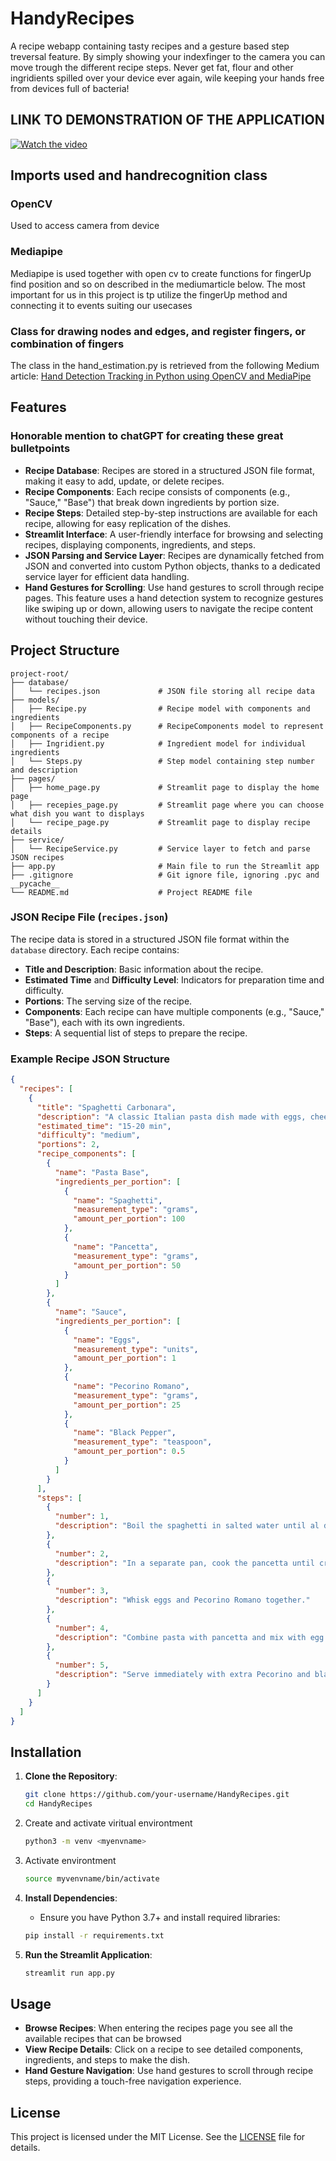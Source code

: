 # HandyRecipes

A recipe webapp containing tasty recipes and a gesture based step treversal feature. By simply showing your indexfinger to the camera you can move trough the different recipe steps. Never get fat, flour and other ingridients spilled over your device ever again, wile keeping your hands free from devices full of bacteria!

## LINK TO DEMONSTRATION OF THE APPLICATION
[![Watch the video](https://img.youtube.com/vi/YOUR_VIDEO_ID/0.jpg)](https://www.youtube.com/watch?v=YOUR_VIDEO_ID)

## Imports used and handrecognition class
### OpenCV
Used to access camera from device
### Mediapipe
Mediapipe is used together with open cv to create functions for fingerUp find position and so on described in the mediumarticle below. The most important for us in this project is tp utilize the fingerUp method and connecting it to events suiting our usecases
### Class for drawing nodes and edges, and register fingers, or combination of fingers
The class in the hand_estimation.py is retrieved from the following Medium article: [Hand Detection Tracking in Python using OpenCV and MediaPipe](https://gautamaditee.medium.com/hand-recognition-using-opencv-a7b109941c88)

## Features

### Honorable mention to chatGPT for creating these great bulletpoints

- **Recipe Database**: Recipes are stored in a structured JSON file format, making it easy to add, update, or delete recipes.
- **Recipe Components**: Each recipe consists of components (e.g., "Sauce," "Base") that break down ingredients by portion size.
- **Recipe Steps**: Detailed step-by-step instructions are available for each recipe, allowing for easy replication of the dishes.
- **Streamlit Interface**: A user-friendly interface for browsing and selecting recipes, displaying components, ingredients, and steps.
- **JSON Parsing and Service Layer**: Recipes are dynamically fetched from JSON and converted into custom Python objects, thanks to a dedicated service layer for efficient data handling.
- **Hand Gestures for Scrolling**: Use hand gestures to scroll through recipe pages. This feature uses a hand detection system to recognize gestures like swiping up or down, allowing users to navigate the recipe content without touching their device.

## Project Structure

```
project-root/
├── database/
│   └── recipes.json             # JSON file storing all recipe data
├── models/
│   ├── Recipe.py                # Recipe model with components and ingredients
│   ├── RecipeComponents.py      # RecipeComponents model to represent components of a recipe
│   ├── Ingridient.py            # Ingredient model for individual ingredients
│   └── Steps.py                 # Step model containing step number and description
├── pages/
│   ├── home_page.py             # Streamlit page to display the home page
│   ├── recepies_page.py         # Streamlit page where you can choose what dish you want to displays
│   └── recipe_page.py           # Streamlit page to display recipe details
├── service/
│   └── RecipeService.py         # Service layer to fetch and parse JSON recipes
├── app.py                       # Main file to run the Streamlit app
├── .gitignore                   # Git ignore file, ignoring .pyc and __pycache__
└── README.md                    # Project README file
```

### JSON Recipe File (`recipes.json`)

The recipe data is stored in a structured JSON file format within the `database` directory. Each recipe contains:

- **Title and Description**: Basic information about the recipe.
- **Estimated Time** and **Difficulty Level**: Indicators for preparation time and difficulty.
- **Portions**: The serving size of the recipe.
- **Components**: Each recipe can have multiple components (e.g., "Sauce," "Base"), each with its own ingredients.
- **Steps**: A sequential list of steps to prepare the recipe.

### Example Recipe JSON Structure

```json
{
  "recipes": [
    {
      "title": "Spaghetti Carbonara",
      "description": "A classic Italian pasta dish made with eggs, cheese, pancetta, and pepper.",
      "estimated_time": "15-20 min",
      "difficulty": "medium",
      "portions": 2,
      "recipe_components": [
        {
          "name": "Pasta Base",
          "ingredients_per_portion": [
            {
              "name": "Spaghetti",
              "measurement_type": "grams",
              "amount_per_portion": 100
            },
            {
              "name": "Pancetta",
              "measurement_type": "grams",
              "amount_per_portion": 50
            }
          ]
        },
        {
          "name": "Sauce",
          "ingredients_per_portion": [
            {
              "name": "Eggs",
              "measurement_type": "units",
              "amount_per_portion": 1
            },
            {
              "name": "Pecorino Romano",
              "measurement_type": "grams",
              "amount_per_portion": 25
            },
            {
              "name": "Black Pepper",
              "measurement_type": "teaspoon",
              "amount_per_portion": 0.5
            }
          ]
        }
      ],
      "steps": [
        {
          "number": 1,
          "description": "Boil the spaghetti in salted water until al dente."
        },
        {
          "number": 2,
          "description": "In a separate pan, cook the pancetta until crispy."
        },
        {
          "number": 3,
          "description": "Whisk eggs and Pecorino Romano together."
        },
        {
          "number": 4,
          "description": "Combine pasta with pancetta and mix with egg mixture, stirring quickly."
        },
        {
          "number": 5,
          "description": "Serve immediately with extra Pecorino and black pepper."
        }
      ]
    }
  ]
}
```

## Installation

1. **Clone the Repository**:
   ```bash
   git clone https://github.com/your-username/HandyRecipes.git
   cd HandyRecipes
   ```
2. Create and activate viritual environtment
   ```bash
   python3 -m venv <myenvname>
   ```
3. Activate environtment
   ```bash
   source myvenvname/bin/activate
   ```
   
5. **Install Dependencies**:
   - Ensure you have Python 3.7+ and install required libraries:
   ```bash
   pip install -r requirements.txt
   ```

6. **Run the Streamlit Application**:
   ```bash
   streamlit run app.py
   ```

## Usage

- **Browse Recipes**: When entering the recipes page you see all the available recipes that can be browsed
- **View Recipe Details**: Click on a recipe to see detailed components, ingredients, and steps to make the dish.
- **Hand Gesture Navigation**: Use hand gestures to scroll through recipe steps, providing a touch-free navigation experience.

## License

This project is licensed under the MIT License. See the [LICENSE](LICENSE) file for details.


